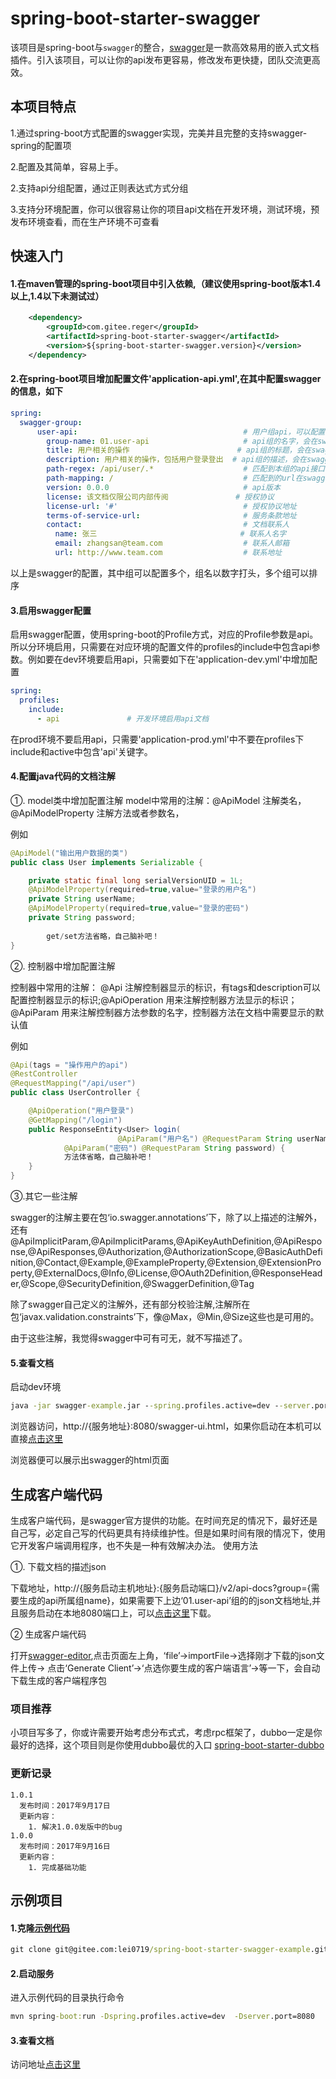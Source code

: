 # spring-boot-starter-swagger
该项目是spring-boot与`swagger`的整合，[swagger](https://swagger.io/)是一款高效易用的嵌入式文档插件。引入该项目，可以让你的api发布更容易，修改发布更快捷，团队交流更高效。

## 本项目特点
1.通过spring-boot方式配置的swagger实现，完美并且完整的支持swagger-spring的配置项

2.配置及其简单，容易上手。

2.支持api分组配置，通过正则表达式方式分组

3.支持分环境配置，你可以很容易让你的项目api文档在开发环境，测试环境，预发布环境查看，而在生产环境不可查看


## 快速入门
#### 1.在maven管理的spring-boot项目中引入依赖,（建议使用spring-boot版本1.4以上,1.4以下未测试过）
```xml
    <dependency>
        <groupId>com.gitee.reger</groupId>
        <artifactId>spring-boot-starter-swagger</artifactId>
        <version>${spring-boot-starter-swagger.version}</version>
    </dependency>
```
#### 2.在spring-boot项目增加配置文件'application-api.yml',在其中配置swagger的信息，如下
```yml
spring:
  swagger-group:
      user-api:                                     # 用户组api，可以配置多个组
        group-name: 01.user-api                     # api组的名字，会在swagger-ui的api下拉列表中显示；组名前的序号，多个组可以排序；最好不要写中文
        title: 用户相关的操作                        # api组的标题，会在swagger-ui的标题处显示
        description: 用户相关的操作，包括用户登录登出  # api组的描述，会在swagger-ui的描述中显示
        path-regex: /api/user/.*                    # 匹配到本组的api接口，匹配uri，可以用用正则表达式
        path-mapping: /                             # 匹配到的url在swagger中测试请求时加的url前缀
        version: 0.0.0                              # api版本
        license: 该文档仅限公司内部传阅               # 授权协议
        license-url: '#'                            # 授权协议地址
        terms-of-service-url:                       # 服务条款地址
        contact:                                    # 文档联系人
          name: 张三                                # 联系人名字
          email: zhangsan@team.com                  # 联系人邮箱
          url: http://www.team.com                  # 联系地址
```
以上是swagger的配置，其中组可以配置多个，组名以数字打头，多个组可以排序

#### 3.启用swagger配置
启用swagger配置，使用spring-boot的Profile方式，对应的Profile参数是api。所以分环境启用，只需要在对应环境的配置文件的profiles的include中包含api参数。例如要在dev环境要启用api，只需要如下在'application-dev.yml'中增加配置
```yml
spring:
  profiles:
    include:
      - api               # 开发环境启用api文档
```
在prod环境不要启用api，只需要'application-prod.yml'中不要在profiles下include和active中包含'api'关键字。

#### 4.配置java代码的文档注解
①. model类中增加配置注解
model中常用的注解：@ApiModel 注解类名，@ApiModelProperty 注解方法或者参数名， 

例如
```java
@ApiModel("输出用户数据的类")
public class User implements Serializable {

	private static final long serialVersionUID = 1L;
	@ApiModelProperty(required=true,value="登录的用户名")
	private String userName;
	@ApiModelProperty(required=true,value="登录的密码")
	private String password;
       
        get/set方法省略，自己脑补吧！
}

```
②. 控制器中增加配置注解

控制器中常用的注解： @Api 注解控制器显示的标识，有tags和description可以配置控制器显示的标识;@ApiOperation 用来注解控制器方法显示的标识； @ApiParam 用来注解控制器方法参数的名字，控制器方法在文档中需要显示的默认值

例如
```java
@Api(tags = "操作用户的api")
@RestController
@RequestMapping("/api/user")
public class UserController {

	@ApiOperation("用户登录")
	@GetMapping("/login")
	public ResponseEntity<User> login(
                        @ApiParam("用户名") @RequestParam String userName,
			@ApiParam("密码") @RequestParam String password) {
            方法体省略，自己脑补吧！
	} 
}
```
③.其它一些注解

swagger的注解主要在包‘io.swagger.annotations’下，除了以上描述的注解外，还有@ApiImplicitParam,@ApiImplicitParams,@ApiKeyAuthDefinition,@ApiResponse,@ApiResponses,@Authorization,@AuthorizationScope,@BasicAuthDefinition,@Contact,@Example,@ExampleProperty,@Extension,@ExtensionProperty,@ExternalDocs,@Info,@License,@OAuth2Definition,@ResponseHeader,@Scope,@SecurityDefinition,@SwaggerDefinition,@Tag

除了swagger自己定义的注解外，还有部分校验注解,注解所在包‘javax.validation.constraints’下，像@Max，@Min,@Size这些也是可用的。

由于这些注解，我觉得swagger中可有可无，就不写描述了。


#### 5.查看文档
启动dev环境
```cmd
java -jar swagger-example.jar --spring.profiles.active=dev --server.port=8080
```
浏览器访问，http://{服务地址}:8080/swagger-ui.html，如果你启动在本机可以直接[点击这里](http://127.0.0.1:8080/swagger-ui.html)

浏览器便可以展示出swagger的html页面


## 生成客户端代码
生成客户端代码，是swagger官方提供的功能。在时间充足的情况下，最好还是自己写，必定自己写的代码更具有持续维护性。但是如果时间有限的情况下，使用它开发客户端调用程序，也不失是一种有效解决办法。
使用方法

①. 下载文档的描述json

下载地址，http://{服务启动主机地址}:{服务启动端口}/v2/api-docs?group={需要生成的api所属组name}，如果需要下上边‘01.user-api’组的的json文档地址,并且服务启动在本地8080端口上，可以[点击这里](http://127.0.0.1:8080/v2/api-docs?group=01.user-api)下载。

② 生成客户端代码

打开[swagger-editor](https://editor.swagger.io/),点击页面左上角，‘file’->importFile->选择刚才下载的json文件上传-> 点击‘Generate Client’->‘点选你要生成的客户端语言’->等一下，会自动下载生成的客户端程序包

### 项目推荐
小项目写多了，你或许需要开始考虑分布式式，考虑rpc框架了，dubbo一定是你最好的选择，这个项目则是你使用dubbo最优的入口 [spring-boot-starter-dubbo](https://gitee.com/reger/spring-boot-starter-dubbo)

### 更新记录
```
1.0.1
  发布时间：2017年9月17日 
  更新内容：
    1. 解决1.0.0发版中的bug
1.0.0
  发布时间：2017年9月16日
  更新内容：
    1. 完成基础功能

```
## 示例项目
#### 1.克隆[示例代码](https://gitee.com/lei0719/spring-boot-starter-swagger-example)
```cmd
git clone git@gitee.com:lei0719/spring-boot-starter-swagger-example.git
```
#### 2.启动服务
进入示例代码的目录执行命令
```cmd
mvn spring-boot:run -Dspring.profiles.active=dev  -Dserver.port=8080
```
#### 3.查看文档
访问地址[点击这里](http://127.0.0.1:8080/swagger-ui.html)
